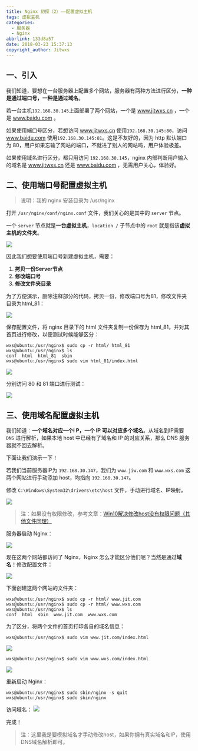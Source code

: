 ```yaml
---
title: Nginx 初探（2）——配置虚拟主机
tags: 虚拟主机
categories:
  - 服务器
  - Nginx
abbrlink: 133d8a57
date: 2018-03-23 15:37:13
copyright_author: Jitwxs
---
```


## 一、引入

我们知道，要想在一台服务器上配置多个网站，服务器有两种方法进行区分，**一种是通过端口号，一种是通过域名**。

若一台主机`192.168.30.145`上面部署了两个网站，一个是 www.jitwxs.cn ，一个是 www.baidu.com 。

如果使用端口号区分，若想访问 www.jitwxs.cn 使用`192.168.30.145:80`，访问 www.baidu.com 使用`192.168.30.145:81`。这是不友好的，因为 http 默认端口为 80，用户如果忘输了网站的端口，不就进了别人的网站吗，用户体验极差。

如果使用域名进行区分，都只用访问 `192.168.30.145`，nginx 内部判断用户输入的域名是 www.jitwxs.cn 还是 www.baidu.com ，无需用户关心，体验好。

## 二、使用端口号配置虚拟主机

>说明：我的 nginx 安装目录为 /usr/nginx

打开 `/usr/nginx/conf/nginx.conf` 文件，我们关心的是其中的 `server` 节点。

一个 `server` 节点就是**一台虚拟主机**，`location /` 子节点中的 `root` 就是指该**虚拟主机的文件夹**。

![](https://cdn.jsdelivr.net/gh/jitwxs/cdn/blog/posts/201803/2018032311094779.png)

因此我们想要使用端口号新建虚拟主机，需要：

 1. **拷贝一份Server节点**
 2. **修改端口号**
 3. **修改文件夹目录**

为了方便演示，删除注释部分的代码，拷贝一份，修改端口号为81，修改文件夹目录为html_81：

![](https://cdn.jsdelivr.net/gh/jitwxs/cdn/blog/posts/201803/20180323111404117.png)

保存配置文件，将 nginx 目录下的 html 文件夹复制一份保存为 html_81，并对其首页进行修改，以便测试时候能够区分：

```shell
wxs@ubuntu:/usr/nginx$ sudo cp -r html/ html_81
wxs@ubuntu:/usr/nginx$ ls
conf  html  html_81  sbin
wxs@ubuntu:/usr/nginx$ sudo vim html_81/index.html 
```

![](https://cdn.jsdelivr.net/gh/jitwxs/cdn/blog/posts/201803/20180323111922599.png)

分别访问 80 和 81 端口进行测试：

![](https://cdn.jsdelivr.net/gh/jitwxs/cdn/blog/posts/201803/20180323111950943.png)

## 三、使用域名配置虚拟主机

我们知道：**一个域名对应一个I P，一个  IP 可以对应多个域名**。从域名到IP需要 `DNS` 进行解析，如果本地 host 中已经有了域名和 IP 的对应关系，那么 DNS 服务器就不回去解析。

下面让我们演示一下！

若我们当前服务器IP为 `192.168.30.147`，我们为 `www.jiw.com` 和 `www.wxs.com` 这两个网站进行手动添加 host，均指向 `192.168.30.147`。

修改 `C:\Windows\System32\drivers\etc\host` 文件，手动进行域名、IP映射。

![](https://cdn.jsdelivr.net/gh/jitwxs/cdn/blog/posts/201803/20180323152059342.png)

>注：如果没有权限修改，参考文章：[Win10解决修改host没有权限问题（其他文件同理）](https://blog.csdn.net/yuanlaijike/article/details/79668711)

服务器启动 Nginx：

![](https://cdn.jsdelivr.net/gh/jitwxs/cdn/blog/posts/201803/20180323152144683.png)

现在这两个网站都访问了 Nginx，Nginx 怎么才能区分他们呢？当然是通过**域名**！修改配置文件：

![](https://cdn.jsdelivr.net/gh/jitwxs/cdn/blog/posts/201803/20180323152935288.png)

下面创建这两个网站的文件夹：

```shell
wxs@ubuntu:/usr/nginx$ sudo cp -r html/ www.jit.com
wxs@ubuntu:/usr/nginx$ sudo cp -r html/ www.wxs.com
wxs@ubuntu:/usr/nginx$ ls
conf  html  sbin  www.jit.com  www.wxs.com
```
为了区分，将两个文件的首页打印各自的域名信息：

```shell
wxs@ubuntu:/usr/nginx$ sudo vim www.jit.com/index.html 
```
![](https://cdn.jsdelivr.net/gh/jitwxs/cdn/blog/posts/201803/20180323153246837.png)

```
wxs@ubuntu:/usr/nginx$ sudo vim www.wxs.com/index.html 
```
![](https://cdn.jsdelivr.net/gh/jitwxs/cdn/blog/posts/201803/20180323153258510.png)

重新启动 Nginx：

```shell
wxs@ubuntu:/usr/nginx$ sudo sbin/nginx -s quit
wxs@ubuntu:/usr/nginx$ sudo sbin/nginx
```

访问域名：
![](https://cdn.jsdelivr.net/gh/jitwxs/cdn/blog/posts/201803/20180323153524612.png)

完成！

>注：这里我是要模拟域名才手动修改host，如果你拥有真实域名和IP，使用DNS域名解析即可。

